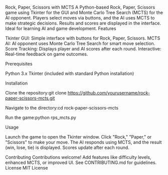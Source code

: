 Rock, Paper, Scissors with MCTS
A Python-based Rock, Paper, Scissors game using Tkinter for the GUI and Monte Carlo Tree Search (MCTS) for the AI opponent. Players select moves via buttons, and the AI uses MCTS to make strategic decisions. Results and scores are displayed in the interface. Ideal for learning AI and game development.
Features

Tkinter GUI: Simple interface with buttons for Rock, Paper, Scissors.
MCTS AI: AI opponent uses Monte Carlo Tree Search for smart move selection.
Score Tracking: Displays player and AI scores after each round.
Interactive: Real-time feedback on game outcomes.

Prerequisites

Python 3.x
Tkinter (included with standard Python installation)

Installation

Clone the repository:git clone https://github.com/yourusername/rock-paper-scissors-mcts.git


Navigate to the directory:cd rock-paper-scissors-mcts


Run the game:python rps_mcts.py



Usage

Launch the game to open the Tkinter window.
Click "Rock," "Paper," or "Scissors" to make your move.
The AI responds using MCTS, and the result (win, lose, tie) is displayed.
Scores update after each round.

Contributing
Contributions welcome! Add features like difficulty levels, enhanced MCTS, or improved UI. See CONTRIBUTING.md for guidelines.
License
MIT License
